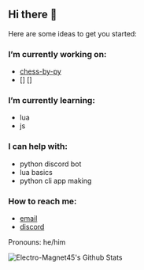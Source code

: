 ## Hi there 👋

[//]: <**fabcode246/fabcode246** is a ✨ _special_ ✨ repository because its `README.md` (this file) appears on your GitHub profile.>

Here are some ideas to get you started:

### I’m currently working on:
- [chess-by-py](https://github.com/fabcode246)
- []
[]

### I’m currently learning:
- lua
- js

### I can help with:
- python discord bot
- lua basics
- python cli app making

### How to reach me:
- [email](mailto:fabserpm007@gmail.com)
- [discord](https://discord.gg/wMGSCGsmrw)

Pronouns: he/him

![Electro-Magnet45's Github Stats](https://github-readme-stats.vercel.app/api?username=fabcode246&show_icons=true&theme=bear)
